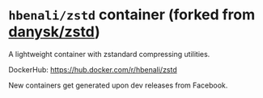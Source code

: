 # `hbenali/zstd` container (forked from [danysk/zstd](https://github.com/danysk/zstd-container))

A lightweight container with zstandard compressing utilities.

DockerHub: https://hub.docker.com/r/hbenali/zstd

New containers get generated upon dev releases from Facebook.
